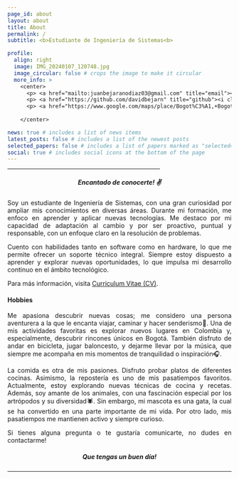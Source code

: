 ```yaml
---
page_id: about
layout: about
title: About
permalink: /
subtitle: <b>Estudiante de Ingeniería de Sistemas<b>

profile:
  align: right
  image: IMG_20240107_120748.jpg
  image_circular: false # crops the image to make it circular
  more_info: > 
    <center>
      <p> <a href="mailto:juanbejaranodiaz03@gmail.com" title="email"><i class="fa-solid fa-envelope"></i></a> <a href="mailto:juanbejaranodiaz03@gmail.com">juanbejaranodiaz03@gmail.com</a></p>
      <p> <a href="https://github.com/davidbejarn" title="github"><i class="fa-solid fa-house"></i></a> <a href="https://github.com/davidbejarn">github.com/davidbejarn</a></p>
      <p> <a href="https://www.google.com/maps/place/Bogot%C3%A1,+Bogota/@4.6825472,-74.0982784,13z/data=!4m6!3m5!1s0x8e3f9bfd2da6cb29:0x239d635520a33914!8m2!3d4.7109886!4d-74.072092!16zL20vMDFkenlj?entry=ttu" title="email"><i class="fa-solid fa-location-dot"></i></a> Bogotá D.C., Colombia</p> <br>
      
    </center>

news: true # includes a list of news items
latest_posts: false # includes a list of the newest posts
selected_papers: false # includes a list of papers marked as "selected={true}"
social: true # includes social icons at the bottom of the page
---
```


<hr style="width:68%;text-align:left;margin-left:0"> 

<div style="text-align: justify"> 

<h5 align="center"><b>Encantado de conocerte! ✌️ </b> </h5> 

<p>Soy un estudiante de Ingeniería de Sistemas, con una gran curiosidad por ampliar mis conocimientos en diversas áreas. Durante mi formación, me enfoco en aprender y aplicar nuevas tecnologías. Me destaco por mi capacidad de adaptación al cambio y por ser proactivo, puntual y responsable, con un enfoque claro en la resolución de problemas.

Cuento con habilidades tanto en software como en hardware, lo que me permite ofrecer un soporte técnico integral. Siempre estoy dispuesto a aprender y explorar nuevas oportunidades, lo que impulsa mi desarrollo continuo en el ámbito tecnológico.</p>

<p> Para más información, visita <a href="/cv">Curriculum Vitae (CV)</a>.</p>

<h4>Hobbies</h4>

<p>Me apasiona descubrir nuevas cosas; me considero una persona aventurera a la que le encanta viajar, caminar y hacer senderismo🌳. Una de mis actividades favoritas es explorar nuevos lugares en Colombia y, especialmente, descubrir rincones únicos en Bogotá. También disfruto de andar en bicicleta, jugar baloncesto, y dejarme llevar por la música, que siempre me acompaña en mis momentos de tranquilidad o inspiración🎧.</p>

<p>La comida es otra de mis pasiones. Disfruto probar platos de diferentes cocinas. Asimismo, la repostería es uno de mis pasatiempos favoritos. Actualmente, estoy explorando nuevas técnicas de cocina y recetas. Además, soy amante de los animales, con una fascinación especial por los artrópodos y su diversidad🕷. Sin embargo, mi mascota es una gata, la cual se ha convertido en una parte importante de mi vida. Por otro lado, mis pasatiempos me mantienen activo y siempre curioso.</p>

<p>Si tienes alguna pregunta o te gustaría comunicarte, no dudes en contactarme!</p>

  
<h5 align="center"> Que tengas un buen día! </h5>
<hr style="border: 0; border-top: 1px solid white;">
